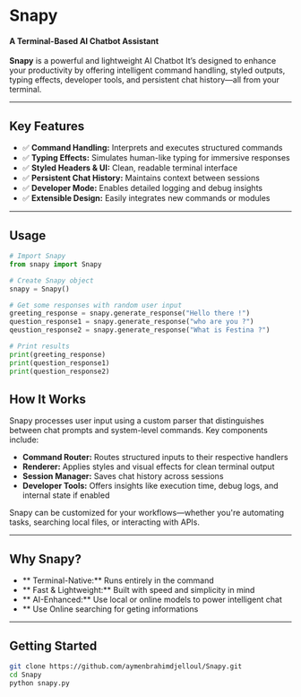 # **Snapy**

#### A Terminal-Based AI Chatbot Assistant

**Snapy** is a powerful and lightweight AI Chatbot It’s designed to enhance your productivity by offering intelligent command handling, styled outputs, typing effects, developer tools, and persistent chat history—all from your terminal.

---

## **Key Features**

- ✅ **Command Handling:** Interprets and executes structured commands  
- ✅ **Typing Effects:** Simulates human-like typing for immersive responses  
- ✅ **Styled Headers & UI:** Clean, readable terminal interface  
- ✅ **Persistent Chat History:** Maintains context between sessions  
- ✅ **Developer Mode:** Enables detailed logging and debug insights  
- ✅ **Extensible Design:** Easily integrates new commands or modules  

---

## **Usage**

~~~python
# Import Snapy
from snapy import Snapy

# Create Snapy object
snapy = Snapy()

# Get some responses with random user input
greeting_response = snapy.generate_response("Hello there !")
question_response1 = snapy.generate_response("who are you ?")
qeustion_response2 = snapy.generate_response("What is Festina ?")

# Print results
print(greeting_response)
print(question_response1)
print(question_response2)

~~~

## **How It Works**

Snapy processes user input using a custom parser that distinguishes between chat prompts and system-level commands. Key components include:

- **Command Router:** Routes structured inputs to their respective handlers  
- **Renderer:** Applies styles and visual effects for clean terminal output  
- **Session Manager:** Saves chat history across sessions  
- **Developer Tools:** Offers insights like execution time, debug logs, and internal state if enabled

Snapy can be customized for your workflows—whether you're automating tasks, searching local files, or interacting with APIs.

---

## **Why Snapy?**

- ** Terminal-Native:** Runs entirely in the command
- ** Fast & Lightweight:** Built with speed and simplicity in mind  
- ** AI-Enhanced:** Use local or online models to power intelligent chat  
- ** Use Online searching for geting informations
---

## **Getting Started**

```bash
git clone https://github.com/aymenbrahimdjelloul/Snapy.git
cd Snapy
python snapy.py
